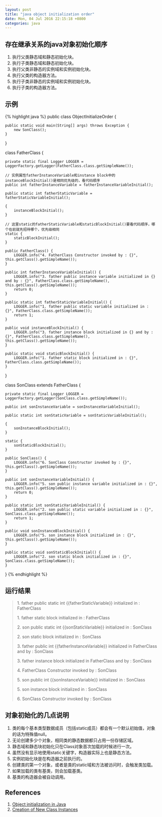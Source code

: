 ```yaml
---
layout: post
title: "java object initialization order"
date: Mon, 04 Jul 2016 22:15:18 +0800
categories: java
---
```


存在继承关系的java对象初始化顺序
-----

1. 执行父类静态域和静态初始化块。
2. 执行子类静态域和静态初始化块。
3. 执行父类非静态的实例域和实例初始化块。
4. 执行父类的构造器方法。
5. 执行子类非静态的实例域和实例初始化块。
6. 执行子类的构造器方法。

示例
-----

{% highlight java %}
public class ObjectInitializeOrder {

    public static void main(String[] args) throws Exception {
        new SonClass();
    }

}

class FatherClass {

    private static final Logger LOGGER = LoggerFactory.getLogger(FatherClass.class.getSimpleName());

    // 实例属性fatherInstanceVariable和instance block中的instanceBlockInitial()是相同优先级的，看代码顺序
    public int fatherInstanceVariable = fatherInstanceVariableInitial();

    public static int fatherStaticVariable = fatherStaticVariableInitial();

    {
        instanceBlockInitial();
    }

    // 这里static的fatherStaticVariable和staticBlockInitial()要看代码顺序，哪个在前就先招待哪个，优先级相同
    static {
        staticBlockInitial();
    }

    public FatherClass() {
        LOGGER.info("4. FatherClass Constructor invoked by : {}", this.getClass().getSimpleName());
    }

    public int fatherInstanceVariableInitial() {
        LOGGER.info("3. father public instance variable initialized in {} and by : {}", FatherClass.class.getSimpleName(), this.getClass().getSimpleName());
        return 0;
    }

    public static int fatherStaticVariableInitial() {
        LOGGER.info("1. father public static variable initialized in : {}", FatherClass.class.getSimpleName());
        return 1;
    }

    public void instanceBlockInitial() {
        LOGGER.info("3. father instance block initialized in {} and by : {}", FatherClass.class.getSimpleName(), this.getClass().getSimpleName());
    }

    public static void staticBlockInitial() {
        LOGGER.info("1. father static block initialized in : {}", FatherClass.class.getSimpleName());
    }

}

class SonClass extends FatherClass {

    private static final Logger LOGGER = LoggerFactory.getLogger(SonClass.class.getSimpleName());

    public int sonInstanceVariable = sonInstanceVariableInitial();

    public static int sonStaticVariable = sonStaticVariableInitial();

    {
        sonInstanceBlockInitial();
    }

    static {
        sonStaticBlockInitial();
    }

    public SonClass() {
        LOGGER.info("6. SonClass Constructor invoked by : {}", this.getClass().getSimpleName());
    }

    public int sonInstanceVariableInitial() {
        LOGGER.info("5. son public instance variable initialized in : {}", this.getClass().getSimpleName());
        return 0;
    }

    public static int sonStaticVariableInitial() {
        LOGGER.info("2. son public static variable initialized in : {}", SonClass.class.getSimpleName());
        return 1;
    }

    public void sonInstanceBlockInitial() {
        LOGGER.info("5. son instance block initialized in : {}", this.getClass().getSimpleName());
    }

    public static void sonStaticBlockInitial() {
        LOGGER.info("2. son static block initialized in : {}", SonClass.class.getSimpleName());
    }

}
{% endhighlight %}

运行结果
-----

> 1\. father public static int {{fatherStaticVariable}} initialized in : FatherClass
>
> 1\. father static block initialized in : FatherClass
>
> 2\. son public static int {{sonStaticVariable}} initialized in : SonClass
>
> 2\. son static block initialized in : SonClass
>
> 3\. father public int {{fatherInstanceVariable}} initialized in FatherClass and by : SonClass
>
> 3\. father instance block initialized in FatherClass and by : SonClass
>
> 4\. FatherClass Constructor invoked by : SonClass
>
> 5\. son public int {{sonInstanceVariable}} initialized in : SonClass
>
> 5\. son instance block initialized in : SonClass
>
> 6\. SonClass Constructor invoked by : SonClass

对象初始化的几点说明
-----

1. 类的每个基本类型数据成员（包括static成员）都会有一个默认初始值，对象的话为特殊值null。
2. 无论创建多少个对象，相同类的静态数据都只占用一份存储区域。
3. 静态域和静态块初始化只在Class对象首次加载的时候进行一次。
4. 虽然没有显示地使用static关键字，构造器实际上也是静态方法。
5. 实例初始化块是在构造器之前执行的。
6. 创建类的第一个对象，或者是类的static域和方法被访问时，会触发类加载。
7. 如果加载的类有基类，则会加载基类。
8. 基类的构造器会被自动调用。

References
-----

1. [Object initialization in Java](http://www.javaworld.com/article/2076614/core-java/object-initialization-in-java.html)
2. [Creation of New Class Instances](http://docs.oracle.com/javase/specs/jls/se8/html/jls-12.html#jls-12.5)
